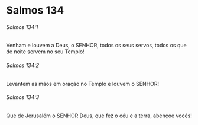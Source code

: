 # Salmos 134

###### Salmos 134:1

Venham e louvem a Deus, o SENHOR, todos os seus servos, todos os que de noite servem no seu Templo!

###### Salmos 134:2

Levantem as mãos em oração no Templo e louvem o SENHOR!

###### Salmos 134:3

Que de Jerusalém o SENHOR Deus, que fez o céu e a terra, abençoe vocês!

